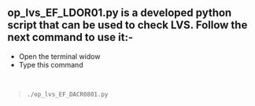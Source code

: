 ## op_lvs_EF_LDOR01.py is a developed python script that can be used to check LVS. Follow the next command to use it:-

* Open the terminal widow
* Type this command
<p>&nbsp;</p>

>`./op_lvs_EF_DACR0801.py`

<p>&nbsp;</p>

